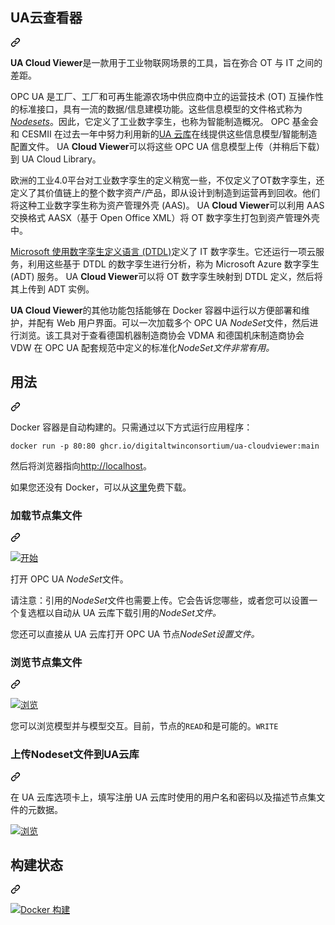 <div class="Box-sc-g0xbh4-0 bJMeLZ js-snippet-clipboard-copy-unpositioned" data-hpc="true"><article class="markdown-body entry-content container-lg" itemprop="text"><div class="markdown-heading" dir="auto"><h1 tabindex="-1" class="heading-element" dir="auto"><font style="vertical-align: inherit;"><font style="vertical-align: inherit;">UA云查看器</font></font></h1><a id="user-content-ua-cloud-viewer" class="anchor" aria-label="永久链接：UA 云查看器" href="#ua-cloud-viewer"><svg class="octicon octicon-link" viewBox="0 0 16 16" version="1.1" width="16" height="16" aria-hidden="true"><path d="m7.775 3.275 1.25-1.25a3.5 3.5 0 1 1 4.95 4.95l-2.5 2.5a3.5 3.5 0 0 1-4.95 0 .751.751 0 0 1 .018-1.042.751.751 0 0 1 1.042-.018 1.998 1.998 0 0 0 2.83 0l2.5-2.5a2.002 2.002 0 0 0-2.83-2.83l-1.25 1.25a.751.751 0 0 1-1.042-.018.751.751 0 0 1-.018-1.042Zm-4.69 9.64a1.998 1.998 0 0 0 2.83 0l1.25-1.25a.751.751 0 0 1 1.042.018.751.751 0 0 1 .018 1.042l-1.25 1.25a3.5 3.5 0 1 1-4.95-4.95l2.5-2.5a3.5 3.5 0 0 1 4.95 0 .751.751 0 0 1-.018 1.042.751.751 0 0 1-1.042.018 1.998 1.998 0 0 0-2.83 0l-2.5 2.5a1.998 1.998 0 0 0 0 2.83Z"></path></svg></a></div>
<p dir="auto"><strong><font style="vertical-align: inherit;"><font style="vertical-align: inherit;">UA Cloud Viewer</font></font></strong><font style="vertical-align: inherit;"><font style="vertical-align: inherit;">是一款用于工业物联网场景的工具，旨在弥合 OT 与 IT 之间的差距。</font></font></p>
<p dir="auto"><font style="vertical-align: inherit;"><font style="vertical-align: inherit;">OPC UA 是工厂、工厂和可再生能源农场中供应商中立的运营技术 (OT) 互操作性的标准接口，具有一流的数据/信息建模功能。这些信息模型的文件格式称为</font></font><a href="https://reference.opcfoundation.org/v104/Core/docs/Part6/F.1/" rel="nofollow"><em><font style="vertical-align: inherit;"><font style="vertical-align: inherit;">Nodesets</font></font></em></a><font style="vertical-align: inherit;"><font style="vertical-align: inherit;">。因此，它定义了工业数字孪生，也称为智能制造概况。 OPC 基金会和 CESMII 在过去一年中努力利用新的</font></font><a href="https://github.com/OPCFoundation/UA-CloudLibrary"><font style="vertical-align: inherit;"><font style="vertical-align: inherit;">UA 云库</font></font></a><font style="vertical-align: inherit;"><font style="vertical-align: inherit;">在线提供这些信息模型/智能制造配置文件。 UA </font></font><strong><font style="vertical-align: inherit;"><font style="vertical-align: inherit;">Cloud Viewer</font></font></strong><font style="vertical-align: inherit;"><font style="vertical-align: inherit;">可以将这些 OPC UA 信息模型上传（并稍后下载）到 UA Cloud Library。</font></font></p>
<p dir="auto"><font style="vertical-align: inherit;"><font style="vertical-align: inherit;">欧洲的工业4.0平台对工业数字孪生的定义稍宽一些，不仅定义了OT数字孪生，还定义了其价值链上的整个数字资产/产品，即从设计到制造到运营再到回收。他们将这种工业数字孪生称为资产管理外壳 (AAS)。 UA </font></font><strong><font style="vertical-align: inherit;"><font style="vertical-align: inherit;">Cloud Viewer</font></font></strong><font style="vertical-align: inherit;"><font style="vertical-align: inherit;">可以利用 AAS 交换格式 AASX（基于 Open Office XML）将 OT 数字孪生打包到资产管理外壳中。</font></font></p>
<p dir="auto"><font style="vertical-align: inherit;"></font><a href="https://docs.microsoft.com/en-us/azure/digital-twins/concepts-models" rel="nofollow"><font style="vertical-align: inherit;"><font style="vertical-align: inherit;">Microsoft 使用数字孪生定义语言 (DTDL)</font></font></a><font style="vertical-align: inherit;"><font style="vertical-align: inherit;">定义了 IT 数字孪生</font><font style="vertical-align: inherit;">。它还运行一项云服务，利用这些基于 DTDL 的数字孪生进行分析，称为 Microsoft Azure 数字孪生 (ADT) 服务。 UA </font></font><strong><font style="vertical-align: inherit;"><font style="vertical-align: inherit;">Cloud Viewer</font></font></strong><font style="vertical-align: inherit;"><font style="vertical-align: inherit;">可以将 OT 数字孪生映射到 DTDL 定义，然后将其上传到 ADT 实例。</font></font></p>
<p dir="auto"><font style="vertical-align: inherit;"></font><strong><font style="vertical-align: inherit;"><font style="vertical-align: inherit;">UA Cloud Viewer</font></font></strong><font style="vertical-align: inherit;"><font style="vertical-align: inherit;">的其他功能</font><font style="vertical-align: inherit;">包括能够在 Docker 容器中运行以方便部署和维护，并配有 Web 用户界面。</font><font style="vertical-align: inherit;">可以一次加载</font><font style="vertical-align: inherit;">多个 OPC UA </font></font><em><font style="vertical-align: inherit;"><font style="vertical-align: inherit;">NodeSet</font></font></em><font style="vertical-align: inherit;"><font style="vertical-align: inherit;">文件，然后进行浏览。该工具对于查看</font><font style="vertical-align: inherit;">德国机器制造商协会 VDMA 和德国机床制造商协会 VDW 在 OPC UA 配套规范中定义的标准化</font></font><em><font style="vertical-align: inherit;"><font style="vertical-align: inherit;">NodeSet文件非常有用。</font></font></em><font style="vertical-align: inherit;"></font></p>
<div class="markdown-heading" dir="auto"><h2 tabindex="-1" class="heading-element" dir="auto"><font style="vertical-align: inherit;"><font style="vertical-align: inherit;">用法</font></font></h2><a id="user-content-usage" class="anchor" aria-label="永久链接：用法" href="#usage"><svg class="octicon octicon-link" viewBox="0 0 16 16" version="1.1" width="16" height="16" aria-hidden="true"><path d="m7.775 3.275 1.25-1.25a3.5 3.5 0 1 1 4.95 4.95l-2.5 2.5a3.5 3.5 0 0 1-4.95 0 .751.751 0 0 1 .018-1.042.751.751 0 0 1 1.042-.018 1.998 1.998 0 0 0 2.83 0l2.5-2.5a2.002 2.002 0 0 0-2.83-2.83l-1.25 1.25a.751.751 0 0 1-1.042-.018.751.751 0 0 1-.018-1.042Zm-4.69 9.64a1.998 1.998 0 0 0 2.83 0l1.25-1.25a.751.751 0 0 1 1.042.018.751.751 0 0 1 .018 1.042l-1.25 1.25a3.5 3.5 0 1 1-4.95-4.95l2.5-2.5a3.5 3.5 0 0 1 4.95 0 .751.751 0 0 1-.018 1.042.751.751 0 0 1-1.042.018 1.998 1.998 0 0 0-2.83 0l-2.5 2.5a1.998 1.998 0 0 0 0 2.83Z"></path></svg></a></div>
<p dir="auto"><font style="vertical-align: inherit;"><font style="vertical-align: inherit;">Docker 容器是自动构建的。只需通过以下方式运行应用程序：</font></font></p>
<p dir="auto"><code>docker run -p 80:80 ghcr.io/digitaltwinconsortium/ua-cloudviewer:main</code></p>
<p dir="auto"><font style="vertical-align: inherit;"><font style="vertical-align: inherit;">然后将浏览器指向</font></font><a href="http://localhost" rel="nofollow"><font style="vertical-align: inherit;"><font style="vertical-align: inherit;">http://localhost</font></font></a><font style="vertical-align: inherit;"><font style="vertical-align: inherit;">。</font></font></p>
<p dir="auto"><font style="vertical-align: inherit;"><font style="vertical-align: inherit;">如果您还没有 Docker，可以从</font></font><a href="https://www.docker.com/products/docker-desktop" rel="nofollow"><font style="vertical-align: inherit;"><font style="vertical-align: inherit;">这里</font></font></a><font style="vertical-align: inherit;"><font style="vertical-align: inherit;">免费下载。</font></font></p>
<div class="markdown-heading" dir="auto"><h3 tabindex="-1" class="heading-element" dir="auto"><font style="vertical-align: inherit;"><font style="vertical-align: inherit;">加载节点集文件</font></font></h3><a id="user-content-loading-nodeset-files" class="anchor" aria-label="永久链接：加载节点集文件" href="#loading-nodeset-files"><svg class="octicon octicon-link" viewBox="0 0 16 16" version="1.1" width="16" height="16" aria-hidden="true"><path d="m7.775 3.275 1.25-1.25a3.5 3.5 0 1 1 4.95 4.95l-2.5 2.5a3.5 3.5 0 0 1-4.95 0 .751.751 0 0 1 .018-1.042.751.751 0 0 1 1.042-.018 1.998 1.998 0 0 0 2.83 0l2.5-2.5a2.002 2.002 0 0 0-2.83-2.83l-1.25 1.25a.751.751 0 0 1-1.042-.018.751.751 0 0 1-.018-1.042Zm-4.69 9.64a1.998 1.998 0 0 0 2.83 0l1.25-1.25a.751.751 0 0 1 1.042.018.751.751 0 0 1 .018 1.042l-1.25 1.25a3.5 3.5 0 1 1-4.95-4.95l2.5-2.5a3.5 3.5 0 0 1 4.95 0 .751.751 0 0 1-.018 1.042.751.751 0 0 1-1.042.018 1.998 1.998 0 0 0-2.83 0l-2.5 2.5a1.998 1.998 0 0 0 0 2.83Z"></path></svg></a></div>
<p dir="auto"><a target="_blank" rel="noopener noreferrer" href="/OPCFoundation/UA-CloudViewer/blob/main/Docs/Start.png"><img src="/OPCFoundation/UA-CloudViewer/raw/main/Docs/Start.png" alt="开始" style="max-width: 100%;"></a></p>
<p dir="auto"><font style="vertical-align: inherit;"><font style="vertical-align: inherit;">打开 OPC UA </font></font><em><font style="vertical-align: inherit;"><font style="vertical-align: inherit;">NodeSet</font></font></em><font style="vertical-align: inherit;"><font style="vertical-align: inherit;">文件。</font></font></p>
<p dir="auto"><font style="vertical-align: inherit;"><font style="vertical-align: inherit;">请注意：引用的</font></font><em><font style="vertical-align: inherit;"><font style="vertical-align: inherit;">NodeSet</font></font></em><font style="vertical-align: inherit;"><font style="vertical-align: inherit;">文件也需要上传。它会告诉您哪些，或者您可以设置一个复选框以自动</font><font style="vertical-align: inherit;">从 UA 云库下载引用的</font></font><em><font style="vertical-align: inherit;"><font style="vertical-align: inherit;">NodeSet文件。</font></font></em><font style="vertical-align: inherit;"></font></p>
<p dir="auto"><font style="vertical-align: inherit;"><font style="vertical-align: inherit;">您还可以</font><font style="vertical-align: inherit;">直接从 UA 云库打开 OPC UA 节点</font></font><em><font style="vertical-align: inherit;"><font style="vertical-align: inherit;">NodeSet设置文件。</font></font></em><font style="vertical-align: inherit;"></font></p>
<div class="markdown-heading" dir="auto"><h3 tabindex="-1" class="heading-element" dir="auto"><font style="vertical-align: inherit;"><font style="vertical-align: inherit;">浏览节点集文件</font></font></h3><a id="user-content-browsing-nodeset-files" class="anchor" aria-label="永久链接：浏览节点集文件" href="#browsing-nodeset-files"><svg class="octicon octicon-link" viewBox="0 0 16 16" version="1.1" width="16" height="16" aria-hidden="true"><path d="m7.775 3.275 1.25-1.25a3.5 3.5 0 1 1 4.95 4.95l-2.5 2.5a3.5 3.5 0 0 1-4.95 0 .751.751 0 0 1 .018-1.042.751.751 0 0 1 1.042-.018 1.998 1.998 0 0 0 2.83 0l2.5-2.5a2.002 2.002 0 0 0-2.83-2.83l-1.25 1.25a.751.751 0 0 1-1.042-.018.751.751 0 0 1-.018-1.042Zm-4.69 9.64a1.998 1.998 0 0 0 2.83 0l1.25-1.25a.751.751 0 0 1 1.042.018.751.751 0 0 1 .018 1.042l-1.25 1.25a3.5 3.5 0 1 1-4.95-4.95l2.5-2.5a3.5 3.5 0 0 1 4.95 0 .751.751 0 0 1-.018 1.042.751.751 0 0 1-1.042.018 1.998 1.998 0 0 0-2.83 0l-2.5 2.5a1.998 1.998 0 0 0 0 2.83Z"></path></svg></a></div>
<p dir="auto"><a target="_blank" rel="noopener noreferrer" href="/OPCFoundation/UA-CloudViewer/blob/main/Docs/Sample.png"><img src="/OPCFoundation/UA-CloudViewer/raw/main/Docs/Sample.png" alt="浏览" style="max-width: 100%;"></a></p>
<p dir="auto"><font style="vertical-align: inherit;"><font style="vertical-align: inherit;">您可以浏览模型并与模型交互。目前</font><font style="vertical-align: inherit;">，节点的</font></font><code>READ</code><font style="vertical-align: inherit;"><font style="vertical-align: inherit;">和是可能的。</font></font><code>WRITE</code><font style="vertical-align: inherit;"></font></p>
<div class="markdown-heading" dir="auto"><h3 tabindex="-1" class="heading-element" dir="auto"><font style="vertical-align: inherit;"><font style="vertical-align: inherit;">上传Nodeset文件到UA云库</font></font></h3><a id="user-content-uploading-nodeset-files-to-the-ua-cloud-library" class="anchor" aria-label="永久链接：将节点集文件上传到 UA 云库" href="#uploading-nodeset-files-to-the-ua-cloud-library"><svg class="octicon octicon-link" viewBox="0 0 16 16" version="1.1" width="16" height="16" aria-hidden="true"><path d="m7.775 3.275 1.25-1.25a3.5 3.5 0 1 1 4.95 4.95l-2.5 2.5a3.5 3.5 0 0 1-4.95 0 .751.751 0 0 1 .018-1.042.751.751 0 0 1 1.042-.018 1.998 1.998 0 0 0 2.83 0l2.5-2.5a2.002 2.002 0 0 0-2.83-2.83l-1.25 1.25a.751.751 0 0 1-1.042-.018.751.751 0 0 1-.018-1.042Zm-4.69 9.64a1.998 1.998 0 0 0 2.83 0l1.25-1.25a.751.751 0 0 1 1.042.018.751.751 0 0 1 .018 1.042l-1.25 1.25a3.5 3.5 0 1 1-4.95-4.95l2.5-2.5a3.5 3.5 0 0 1 4.95 0 .751.751 0 0 1-.018 1.042.751.751 0 0 1-1.042.018 1.998 1.998 0 0 0-2.83 0l-2.5 2.5a1.998 1.998 0 0 0 0 2.83Z"></path></svg></a></div>
<p dir="auto"><font style="vertical-align: inherit;"><font style="vertical-align: inherit;">在 UA 云库选项卡上，填写注册 UA 云库时使用的用户名和密码以及描述节点集文件的元数据。</font></font></p>
<p dir="auto"><a target="_blank" rel="noopener noreferrer" href="/OPCFoundation/UA-CloudViewer/blob/main/Docs/CloudLib.png"><img src="/OPCFoundation/UA-CloudViewer/raw/main/Docs/CloudLib.png" alt="浏览" style="max-width: 100%;"></a></p>
<div class="markdown-heading" dir="auto"><h2 tabindex="-1" class="heading-element" dir="auto"><font style="vertical-align: inherit;"><font style="vertical-align: inherit;">构建状态</font></font></h2><a id="user-content-build-status" class="anchor" aria-label="永久链接：构建状态" href="#build-status"><svg class="octicon octicon-link" viewBox="0 0 16 16" version="1.1" width="16" height="16" aria-hidden="true"><path d="m7.775 3.275 1.25-1.25a3.5 3.5 0 1 1 4.95 4.95l-2.5 2.5a3.5 3.5 0 0 1-4.95 0 .751.751 0 0 1 .018-1.042.751.751 0 0 1 1.042-.018 1.998 1.998 0 0 0 2.83 0l2.5-2.5a2.002 2.002 0 0 0-2.83-2.83l-1.25 1.25a.751.751 0 0 1-1.042-.018.751.751 0 0 1-.018-1.042Zm-4.69 9.64a1.998 1.998 0 0 0 2.83 0l1.25-1.25a.751.751 0 0 1 1.042.018.751.751 0 0 1 .018 1.042l-1.25 1.25a3.5 3.5 0 1 1-4.95-4.95l2.5-2.5a3.5 3.5 0 0 1 4.95 0 .751.751 0 0 1-.018 1.042.751.751 0 0 1-1.042.018 1.998 1.998 0 0 0-2.83 0l-2.5 2.5a1.998 1.998 0 0 0 0 2.83Z"></path></svg></a></div>
<p dir="auto"><a href="https://github.com/digitaltwinconsortium/UANodesetWebViewer/actions/workflows/docker-build.yml"><img src="https://github.com/digitaltwinconsortium/UANodesetWebViewer/actions/workflows/docker-build.yml/badge.svg" alt="Docker 构建" style="max-width: 100%;"></a></p>
</article></div>
